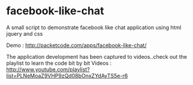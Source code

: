 facebook-like-chat
==================

A small script to demonstrate facebook like chat application using html jquery and css

Demo : http://packetcode.com/apps/facebook-like-chat/

The application development has been captured to videos..check out the playlist to learn the code bit by bit
Videos : http://www.youtube.com/playlist?list=PLNeMoaZ9VHP9zQd08bOnxZYdAyTS5e-r6
